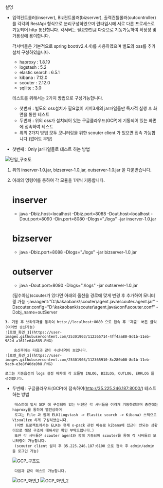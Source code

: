 설명
 - 입력컨트롤러(inserver), Biz컨트롤러(bizserver), 출력컨틀롤러(outcontroller)를 
   각각의 RestApi 형식으로 분리구성하였으며 런타임시에 서로 다른 프로세스로 기동되어 http 통신합니다.
   각서버는 필요한만큼 다중으로 기동가능하여 확장성 및 가용성에 용이합니다.
   
   각서버들은 기본적으로 spring boot(v2.4.4)를 사용하였으며 별도의 oss를 추가설치 구성하였습니다.
	- haproxy : 1.8.19
	- logstash : 5.2
	- elastic search : 6.5.1
	- kibana : 7.12.0
	- scouter : 2.12.0
	- sqllite : 3.0
	
   테스트를 위해서는 2가지 방법으로 구성가능합니다.
   - 첫번째 : 별도의 oss설치가 필요없이 서버3개의 jar파일들만 독자적 실행 후 화면을 통한 테스트
   - 두번째 : 위의 oss가 설치되어 있는 구글클라우드(GCP)에 기동되어 있는 화면에 접속하여 테스트 
   - 위의 2가지 방법 모두 모니터링을 위한 scouter client 가 있으면 접속 가능합니다.(없어도 무방)


 - 첫번째 : Only jar파일들로 테스트 하는 방법

![단일_구조도](https://user-images.githubusercontent.com/25301903/112368301-4587e000-8d1e-11eb-9865-55aebe72c9a4.PNG)

   1. 위의 inserver-1.0.jar, bizserver-1.0.jar, outserver-1.0.jar 을 다운받습니다.
   2. 아래의 명령어를 통하여 각 모듈을 1개씩 기동합니다.
   
       # inserver
       - java -Dbiz.host=localhost -Dbiz.port=8088 -Dout.host=localhost -Dout.port=8090  -Din.port=8080 -Dlogs="./logs" -jar inserver-1.0.jar

       # bizserver
       - java -Dbiz.port=8088 -Dlogs="./logs" -jar bizserver-1.0.jar

       # outserver
       - java -Dout.port=8090 -Dlogs="./logs" -jar outserver-1.0.jar
	
       (필수아님)scouter가 있다면 아래의 옵션을 경로에 맞게 변경 후 추가하여 모니터링 가능
	-javaagent:"D:\kakaobank\scouter\agent.java\scouter.agent.jar" -Dscouter.config="D:\kakaobank\scouter\agent.java\conf\scouter.conf" -Dobj_name=outServer

    3. 기동 후 브라우저를 통하여 http://localhost:8080 으로 접속 후 '제출' 버튼 클릭 (여러번 송신가능)
	![로컬_화면_1](https://user-images.githubusercontent.com/25301903/112365714-4ff4aa80-8d1b-11eb-982d-a1611e64b585.PNG)
	
        송신후에는 다음과 같이 수신내역이 보입니다.
	![로컬_화면_2](https://user-images.githubusercontent.com/25301903/112365910-8c280b00-8d1b-11eb-9acb-e3e8f40da9b8.PNG)

	로그는 기동옵션의 logs 설정 위치에 각 모듈별 INLOG, BIZLOG, OUTLOG, ERRLOG 를 생성합니다. 


 - 두번째 : 구글클라우드(GCP)에 접속하여(http://35.225.246.187:8000/)  테스트 하는 방법
 
	    테스트에 앞서 GCP 에 구성되어 있는 버전은 각 서버들을 여러개 기동하였으며 중간에는 haproxy를 통하여 밸런싱하며 
	    로그는 File 과 함께 ELK(Logstash -> Elastic search -> Kibana) 스택으로 Visualize 하게 구성하였습니다.
	    (이번 프로젝트에서는 ELK는 현재 x-pack 관련 이슈로 kibana에 접근이 안되는 상황이므로 해당 구조에 대해서만 확인 부탁드립니다.)
	    또한 각 서버들은 scouter agent와 함께 기동되어 scouter를 통해 각 서버들의 모니터링이 가능합니다. 
	    (scouter client 설치 후 35.225.246.187:6100 으로 접속 후 admin/admin 을 로그인 가능)
	    
	  ![GCP_구조도](https://user-images.githubusercontent.com/25301903/112367588-787da400-8d1d-11eb-9043-e59603d357de.PNG)
	    
	    다음과 같이 테스트 가능합니다.
	  ![GCP_화면_1](https://user-images.githubusercontent.com/25301903/112367645-892e1a00-8d1d-11eb-8c06-6ef94a291ce1.PNG)
	  ![GCP_화면_2](https://user-images.githubusercontent.com/25301903/112367649-89c6b080-8d1d-11eb-851e-13950f70a6a0.PNG)

	    
	    

	    
	    
	
